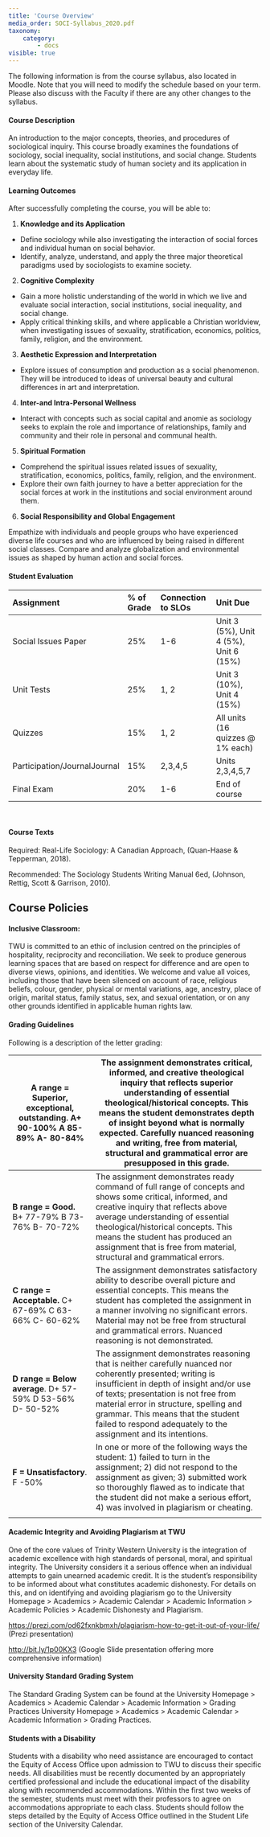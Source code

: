 ```yaml
---
title: 'Course Overview'
media_order: SOCI-Syllabus_2020.pdf
taxonomy:
    category:
        - docs
visible: true
---
```


The following information is from the course syllabus, also located in Moodle.  Note that you will need to modify the schedule based on your term.  Please also discuss with the Faculty if there are any other changes to the syllabus.

#### Course Description

An introduction to the major concepts, theories, and procedures of sociological inquiry. This course broadly examines the foundations of sociology, social inequality, social institutions, and social change. Students learn about the systematic study of human society and its application in everyday life.

#### Learning Outcomes

After successfully completing the course, you will be able to:

1. **Knowledge and its Application**
- Define sociology while also investigating the interaction of social forces and individual human on social behavior.
- Identify, analyze, understand, and apply the three major theoretical paradigms used by sociologists to examine society.

2. **Cognitive Complexity**
- Gain a more holistic understanding of the world in which we live and evaluate social interaction, social institutions, social inequality, and social change.
- Apply critical thinking skills, and where applicable a Christian worldview, when investigating issues of sexuality, stratification, economics, politics, family, religion, and the environment.

3. **Aesthetic Expression and Interpretation**
- Explore issues of consumption and production as a social phenomenon. They will be introduced to ideas of universal beauty and cultural differences in art and interpretation.

4. **Inter-and Intra-Personal Wellness**
- Interact with concepts such as social capital and anomie as sociology seeks to explain the role and importance of relationships, family and community and their role in personal and communal health.

5. **Spiritual Formation**
- Comprehend the spiritual issues related issues of sexuality, stratification, economics, politics, family, religion, and the environment.
- Explore their own faith journey to have a better appreciation for the social forces at work in the institutions and social environment around them.

6. **Social Responsibility and Global Engagement**

Empathize with individuals and people groups who have experienced diverse life courses and who are influenced by being raised in different social classes.
Compare and analyze globalization and environmental issues as shaped by human action and social forces.


#### Student Evaluation

|Assignment|% of Grade|Connection to SLOs|Unit Due|
|:---------|:---------|:---------|:---------|
|Social Issues Paper|25%|1-6|Unit 3 (5%), Unit 4 (5%), Unit 6 (15%)|
|Unit Tests|25%|1, 2|Unit 3 (10%), Unit 4 (15%)|
|Quizzes|15%|1, 2|All units (16 quizzes @ 1% each)|
|Participation/JournalJournal|15%|2,3,4,5|Units 2,3,4,5,7|
|Final Exam|20%|1-6|End of course|
 
#### Course Texts

Required: Real-Life Sociology: A Canadian Approach, (Quan-Haase & Tepperman, 2018).

Recommended: The Sociology Students Writing Manual 6ed, (Johnson, Rettig, Scott & Garrison, 2010).

## Course Policies

#### Inclusive Classroom:
TWU is committed to an ethic of inclusion centred on the principles of hospitality, reciprocity and reconciliation. We seek to produce generous learning spaces that are based on respect for difference and are open to diverse views, opinions, and identities. We welcome and value all voices, including those that have been silenced on account of race, religious beliefs, colour, gender, physical or mental variations, age, ancestry, place of origin, marital status, family status, sex, and sexual orientation, or on any other grounds identified in applicable human rights law.

#### Grading Guidelines
Following is a description of the letter grading:

| **A range = Superior, exceptional, outstanding**. A+ 90-100%  A 85-89%  A- 80-84% | The assignment demonstrates critical, informed, and creative theological inquiry that reflects superior understanding of essential theological/historical concepts. This means the student demonstrates depth of insight beyond what is normally expected. Carefully nuanced reasoning and writing, free from material, structural and grammatical error are presupposed in this grade. |
|---------------------------------------------------|-----------------------------------------------------------------------------------------------------------------------------------------------------------------------------------------------------------------------------------------------------------------------------------------------------------------------------------------------------------------------------------------|
| **B range = Good.**  B+ 77-79%    B 73-76%    B- 70-72%                       | The assignment demonstrates ready command of full range of concepts and shows some critical, informed, and creative inquiry that reflects above average understanding of essential theological/historical concepts. This means the student has produced an assignment that is free from material, structural and grammatical errors.                                                    |
| **C range = Acceptable.**    C+ 67-69%  C 63-66%    C- 60-62%                | The assignment demonstrates satisfactory ability to describe overall picture and essential concepts. This means the student has completed the assignment in a manner involving no significant errors. Material may not be free from structural and grammatical errors. Nuanced reasoning is not demonstrated.                                                                           |
| **D range = Below average**.    D+ 57-59%   D 53-56%    D- 50-52%           | The assignment demonstrates reasoning that is neither carefully nuanced nor coherently presented; writing is insufficient in depth of insight and/or use of texts; presentation is not free from material error in structure, spelling and grammar. This means that the student failed to respond adequately to the assignment and its intentions.                                      |
| **F = Unsatisfactory**.     F -50%                      | In one or more of the following ways the student: 1) failed to turn in the assignment; 2) did not respond to the assignment as given; 3) submitted work so thoroughly flawed as to indicate that the student did not make a serious effort, 4) was involved in plagiarism or cheating.                                                       |
|  |

#### Academic Integrity and Avoiding Plagiarism at TWU
One of the core values of Trinity Western University is the integration of academic excellence with high standards of personal, moral, and spiritual integrity. The University considers it a serious offence when an individual attempts to gain unearned academic credit. It is the student’s responsibility to be informed about what constitutes academic dishonesty. For details on this, and on identifying and avoiding plagiarism go to the University Homepage > Academics > Academic Calendar > Academic Information > Academic Policies > Academic Dishonesty and Plagiarism.

https://prezi.com/od62fxnkbmxh/plagiarism-how-to-get-it-out-of-your-life/ (Prezi presentation)

http://bit.ly/1p00KX3  (Google Slide presentation offering more comprehensive information)

#### University Standard Grading System
The Standard Grading System can be found at the University Homepage > Academics > Academic Calendar > Academic Information > Grading Practices     University Homepage > Academics > Academic Calendar > Academic Information > Grading Practices.

#### Students with a Disability
Students with a disability who need assistance are encouraged to contact the Equity of Access Office upon admission to TWU to discuss their specific needs. All disabilities must be recently documented by an appropriately certified professional and include the educational impact of the disability along with recommended accommodations. Within the first two weeks of the semester, students must meet with their professors to agree on accommodations appropriate to each class. Students should follow the steps detailed by the Equity of Access Office outlined in the Student Life section of the University Calendar.
